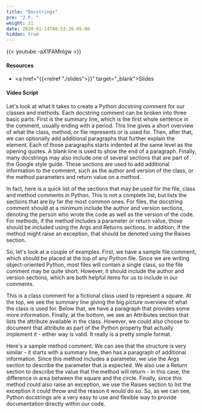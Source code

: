 ```yaml
---
title: "Docstrings"
pre: "2.P. "
weight: 21
date: 2020-01-14T00:53:26-05:00
hidden: true
---
```


{{< youtube -aX1FAMnlgw >}}

#### Resources

* <a href="{{<relref "./slides">}}" target="_blank">Slides</a>

#### Video Script

Let's look at what it takes to create a Python docstring comment for our classes and methods. Each docstring comment can be broken into three basic parts. First is the summary line, which is the first whole sentence in the comment, usually ending with a period. This line gives a short overview of what the class, method, or file represents or is used for. Then, after that, we can optionally add additional paragraphs that further explain the element. Each of those paragraphs starts indented at the same level as the opening quotes. A blank line is used to show the end of a paragraph. Finally, many docstrings may also include one of several sections that are part of the Google style guide. These sections are used to add additional information to the comment, such as the author and version of the class, or the method parameters and return value on a method.

In fact, here is a quick list of the sections that may be used for the file, class and method comments in Python. This is not a complete list, but lists the sections that are by far the most common ones. For files, the docstring comment should at a minimum include the author and version sections, denoting the person who wrote the code as well as the version of the code. For methods, if the method includes a parameter or return value, those should be included using the Args and Returns sections. In addition, if the method might raise an exception, that should be denoted using the Raises section. 

So, let's look at a couple of examples. First, we have a sample file comment, which should be placed at the top of any Python file. Since we are writing object-oriented Python, most files will contain a single class, so the file comment may be quite short. However, it should include the author and version sections, which are both helpful items for us to include in our comments.

This is a class comment for a fictional class used to represent a square. At the top, we see the summary line giving the big picture overview of what the class is used for. Below that, we have a paragraph that provides some more information. Finally, at the bottom, we see an Attributes section that lists the attribute available in the class. However, we could also choose to document that attribute as part of the Python property that actually implement it - either way is valid. It really is a pretty simple format.

Here's a sample method comment. We can see that the structure is very similar - it starts with a summary line, then has a paragraph of additional information. Since this method includes a parameter, we use the Args section to describe the parameter that is expected. We also use a Return section to describe the value that the method will return - in this case, the difference in area between the square and the circle. Finally, since this method could also raise an exception, we use the Raises section to list the exception it could throw and the reason it would do so. So, as we can see, Python docstrings are a very easy to use and flexible way to provide documentation directly within our code. 